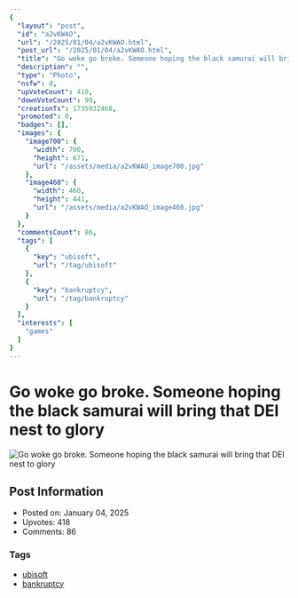 ```yaml
---
{
  "layout": "post",
  "id": "a2vKWAO",
  "url": "/2025/01/04/a2vKWAO.html",
  "post_url": "/2025/01/04/a2vKWAO.html",
  "title": "Go woke go broke. Someone hoping the black samurai will bring that DEI nest to glory",
  "description": "",
  "type": "Photo",
  "nsfw": 0,
  "upVoteCount": 418,
  "downVoteCount": 99,
  "creationTs": 1735932468,
  "promoted": 0,
  "badges": [],
  "images": {
    "image700": {
      "width": 700,
      "height": 671,
      "url": "/assets/media/a2vKWAO_image700.jpg"
    },
    "image460": {
      "width": 460,
      "height": 441,
      "url": "/assets/media/a2vKWAO_image460.jpg"
    }
  },
  "commentsCount": 86,
  "tags": [
    {
      "key": "ubisoft",
      "url": "/tag/ubisoft"
    },
    {
      "key": "bankruptcy",
      "url": "/tag/bankruptcy"
    }
  ],
  "interests": [
    "games"
  ]
}
---
```


# Go woke go broke. Someone hoping the black samurai will bring that DEI nest to glory

![Go woke go broke. Someone hoping the black samurai will bring that DEI nest to glory](/assets/media/a2vKWAO_image700.jpg)

## Post Information

- Posted on: January 04, 2025
- Upvotes: 418
- Comments: 86

### Tags

- [ubisoft](/tag/ubisoft)
- [bankruptcy](/tag/bankruptcy)
